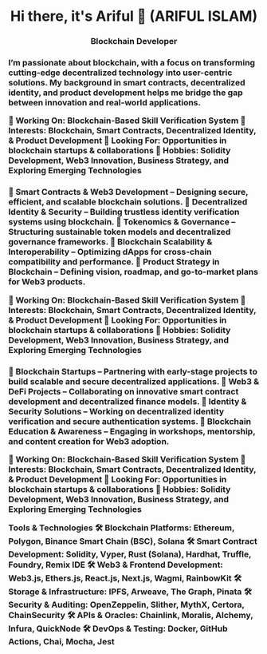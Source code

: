 <h1 align="center">Hi there, it's Ariful 👋 (ARIFUL ISLAM)</h1>
<h3 align="center">Blockchain Developer </h3>

<h3 About Me</h3>
I’m passionate about blockchain, with a focus on transforming cutting-edge decentralized technology into user-centric solutions. My background in smart contracts, decentralized identity, and product development helps me bridge the gap between innovation and real-world applications.
<p></p>
🔹 Working On: Blockchain-Based Skill Verification System
🔹 Interests: Blockchain, Smart Contracts, Decentralized Identity, & Product Development
🔹 Looking For: Opportunities in blockchain startups & collaborations
🔹 Hobbies: Solidity Development, Web3 Innovation, Business Strategy, and Exploring Emerging Technologies

<h3 My Focus Areas</h3>
📌 Smart Contracts & Web3 Development – Designing secure, efficient, and scalable blockchain solutions.
📌 Decentralized Identity & Security – Building trustless identity verification systems using blockchain.
📌 Tokenomics & Governance – Structuring sustainable token models and decentralized governance frameworks.
📌 Blockchain Scalability & Interoperability – Optimizing dApps for cross-chain compatibility and performance.
📌 Product Strategy in Blockchain – Defining vision, roadmap, and go-to-market plans for Web3 products.

🔹 Working On: Blockchain-Based Skill Verification System
🔹 Interests: Blockchain, Smart Contracts, Decentralized Identity, & Product Development
🔹 Looking For: Opportunities in blockchain startups & collaborations
🔹 Hobbies: Solidity Development, Web3 Innovation, Business Strategy, and Exploring Emerging Technologies

<h3 Collaboration Opportunities</h3>
🤝 Blockchain Startups – Partnering with early-stage projects to build scalable and secure decentralized applications.
🤝 Web3 & DeFi Projects – Collaborating on innovative smart contract development and decentralized finance models.
🤝 Identity & Security Solutions – Working on decentralized identity verification and secure authentication systems.
🤝 Blockchain Education & Awareness – Engaging in workshops, mentorship, and content creation for Web3 adoption.

🔹 Working On: Blockchain-Based Skill Verification System
🔹 Interests: Blockchain, Smart Contracts, Decentralized Identity, & Product Development
🔹 Looking For: Opportunities in blockchain startups & collaborations
🔹 Hobbies: Solidity Development, Web3 Innovation, Business Strategy, and Exploring Emerging Technologies

Tools & Technologies
🛠 Blockchain Platforms: Ethereum, Polygon, Binance Smart Chain (BSC), Solana
🛠 Smart Contract Development: Solidity, Vyper, Rust (Solana), Hardhat, Truffle, Foundry, Remix IDE
🛠 Web3 & Frontend Development: Web3.js, Ethers.js, React.js, Next.js, Wagmi, RainbowKit
🛠 Storage & Infrastructure: IPFS, Arweave, The Graph, Pinata
🛠 Security & Auditing: OpenZeppelin, Slither, MythX, Certora, ChainSecurity
🛠 APIs & Oracles: Chainlink, Moralis, Alchemy, Infura, QuickNode
🛠 DevOps & Testing: Docker, GitHub Actions, Chai, Mocha, Jest

